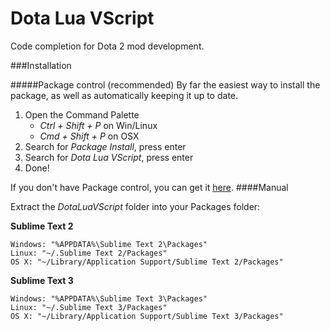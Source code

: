 # Dota Lua VScript

Code completion for Dota 2 mod development.

###Installation


#####Package control (recommended)
By far the easiest way to install the package, as well as automatically keeping it up to date.
1. Open the Command Palette 
    * *Ctrl + Shift + P* on Win/Linux
    * *Cmd + Shift + P* on OSX
2.  Search for *Package Install*, press enter
3. Search for *Dota Lua VScript*,  press enter
3. Done!

If you don't have Package control, you can get it [here](https://packagecontrol.io/installation).
####Manual

Extract the *DotaLuaVScript* folder into your Packages folder:

**Sublime Text 2**

```
Windows: "%APPDATA%\Sublime Text 2\Packages"
Linux: "~/.Sublime Text 2/Packages"
OS X: "~/Library/Application Support/Sublime Text 2/Packages"
```

**Sublime Text 3**

```
Windows: "%APPDATA%\Sublime Text 3\Packages"
Linux: "~/.Sublime Text 3/Packages"
OS X: "~/Library/Application Support/Sublime Text 3/Packages"
```
